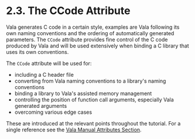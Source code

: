 # 2.3. The CCode Attribute

Vala generates C code in a certain style, examples are Vala following
its own naming conventions and the ordering of automatically generated
parameters. The `CCode` attribute provides fine control of the C code
produced by Vala and will be used extensively when binding a C library
that uses its own conventions.

The `CCode` attribute will be used for:

-   including a C header file
-   converting from Vala naming conventions to a library's naming
    conventions
-   binding a library to Vala's assisted memory management
-   controlling the position of function call arguments, especially Vala
    generated arguments
-   overcoming various edge cases

These are introduced at the relevant points throughout the tutorial. For
a single reference see the 
[Vala Manual Attributes Section](https://gnome.pages.gitlab.gnome.org/vala/manual/attributes.html).
